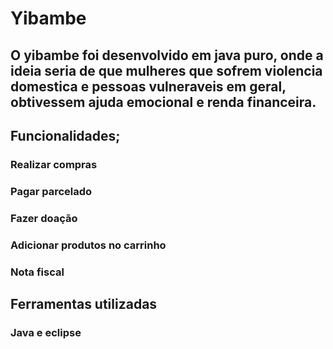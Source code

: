 # Yibambe

## O yibambe foi desenvolvido em java puro, onde a ideia seria de que mulheres que sofrem violencia domestica e pessoas vulneraveis em geral, obtivessem ajuda emocional e renda financeira.

## Funcionalidades;
###  Realizar compras
### Pagar parcelado
### Fazer doação
### Adicionar produtos no carrinho
### Nota fiscal

## Ferramentas utilizadas
### Java e eclipse






